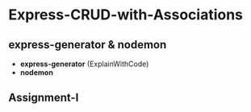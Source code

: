 ﻿# Express-CRUD-with-Associations
## express-generator & nodemon
- **express-generator** (ExplainWithCode)
- **nodemon**
## Assignment-I
